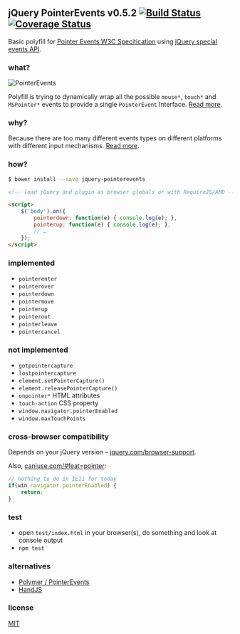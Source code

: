 ## jQuery PointerEvents v0.5.2 [![Build Status](https://secure.travis-ci.org/deepsweet/jquery-pointerevents.png)](https://travis-ci.org/deepsweet/jquery-pointerevents) [![Coverage Status](https://coveralls.io/repos/deepsweet/jquery-pointerevents/badge.png?branch=master)](https://coveralls.io/r/deepsweet/jquery-pointerevents?branch=master)

Basic polyfill for [Pointer Events W3C Specitication](https://dvcs.w3.org/hg/pointerevents/raw-file/tip/pointerEvents.html) using [jQuery special events API](http://www.benalman.com/news/2010/03/jquery-special-events/).

### what?

![PointerEvents](http://funkyimg.com/i/DWrJ.png)

Polyfill is trying to dynamically wrap all the possible `mouse*`, `touch*` and `MSPointer*` events to provide a single `PointerEvent` Interface. [Read more](https://dvcs.w3.org/hg/pointerevents/raw-file/tip/pointerEvents.html#intro).

### why?

Because there are too many different events types on different platforms with different input mechanisms. [Read more](http://docs.webplatform.org/wiki/concepts/Pointer_Events#Why_Pointer_Events).

### how?

```sh
$ bower install --save jquery-pointerevents
```

```html
<!-- load jQuery and plugin as browser globals or with RequireJS/AMD -->

<script>
    $('body').on({
        pointerdown: function(e) { console.log(e); },
        pointerup: function(e) { console.log(e); },
        // …
    });
</script>
```

### implemented

* `pointerenter`
* `pointerover`
* `pointerdown`
* `pointermove`
* `pointerup`
* `pointerout`
* `pointerleave`
* `pointercancel`

### not implemented

* `gotpointercapture`
* `lostpointercapture`
* `element.setPointerCapture()`
* `element.releasePointerCapture()`
* `onpointer*` HTML attributes
* `touch-action` CSS property
* `window.navigator.pointerEnabled`
* `window.maxTouchPoints`

### cross-browser compatibility

Depends on your jQuery version – [jquery.com/browser-support](http://jquery.com/browser-support/).

Also, [caniuse.com/#feat=pointer](http://caniuse.com/#feat=pointer):

```javascript
// nothing to do in IE11 for today
if(win.navigator.pointerEnabled) {
    return;
}
```

### test

* open `test/index.html` in your browser(s), do something and look at console output
* `npm test`

### alternatives

* [Polymer / PointerEvents](https://github.com/Polymer/PointerEvents)
* [HandJS](https://handjs.codeplex.com/)

### license

[MIT](https://github.com/deepsweet/jquery-pointerevents/blob/master/LICENSE)
